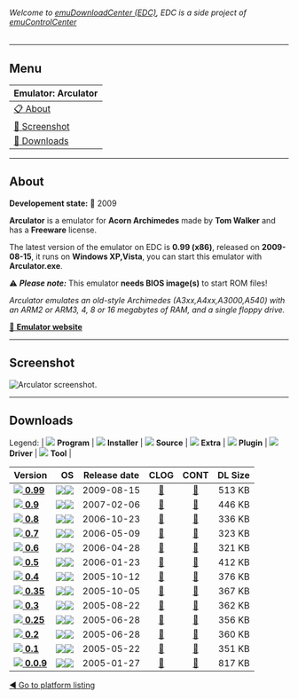 ###### Welcome to [emuDownloadCenter (EDC)](https://github.com/PhoenixInteractiveNL/emuDownloadCenter/wiki/), EDC is a side project of [emuControlCenter](https://github.com/PhoenixInteractiveNL/emuControlCenter/wiki/)
***
## Menu
| **Emulator: Arculator** |
|:---------|
| [:clipboard: About](#about) |
| [:sunrise: Screenshot](#screenshot) |
| [:floppy_disk: Downloads](#downloads) |
***
## About
**Developement state:** :red_circle: 2009

**Arculator** is a emulator for **Acorn Archimedes** made by **Tom Walker** and has a **Freeware** license.

The latest version of the emulator on EDC is **0.99 (x86)**, released on **2009-08-15**, it runs on **Windows XP,Vista**, you can start this emulator with **Arculator.exe**.

:warning: _**Please note:**_ This emulator **needs BIOS image(s)** to start ROM files!

_Arculator emulates an old-style Archimedes (A3xx,A4xx,A3000,A540) with an ARM2 or ARM3, 4, 8 or 16 megabytes of RAM, and a single floppy drive._

[:link: **Emulator website**](http://b-em.bbcmicro.com/arculator/)
***
## Screenshot
![](https://raw.githubusercontent.com/PhoenixInteractiveNL/emuDownloadCenter/master/hooks/arculator/emulator_screen_01.jpg "Arculator screenshot.")
***
## Downloads
Legend: | 
![](https://raw.githubusercontent.com/wiki/PhoenixInteractiveNL/emuDownloadCenter/images_misc/icon_program_24.png) **Program** | 
![](https://raw.githubusercontent.com/wiki/PhoenixInteractiveNL/emuDownloadCenter/images_misc/icon_installer_24.png) **Installer** | 
![](https://raw.githubusercontent.com/wiki/PhoenixInteractiveNL/emuDownloadCenter/images_misc/icon_source_code_24.png) **Source** | 
![](https://raw.githubusercontent.com/wiki/PhoenixInteractiveNL/emuDownloadCenter/images_misc/icon_extra_24.png) **Extra** | 
![](https://raw.githubusercontent.com/wiki/PhoenixInteractiveNL/emuDownloadCenter/images_misc/icon_plugin_24.png) **Plugin** | 
![](https://raw.githubusercontent.com/wiki/PhoenixInteractiveNL/emuDownloadCenter/images_misc/icon_driver_24.png) **Driver** | 
![](https://raw.githubusercontent.com/wiki/PhoenixInteractiveNL/emuDownloadCenter/images_misc/icon_tool_24.png) **Tool** | 
 
| Version | OS | Release date | CLOG | CONT | DL Size |
|:--------|---:|:------------:|:----:|:----:|--------:|
| [![](https://raw.githubusercontent.com/wiki/PhoenixInteractiveNL/emuDownloadCenter/images_misc/icon_program_24.png) **0.99**](https://github.com/PhoenixInteractiveNL/edc-repo0001/raw/master/arculator/0.99.7z) | ![](https://raw.githubusercontent.com/wiki/PhoenixInteractiveNL/emuDownloadCenter/images_misc/logo_windows_24.png)![](https://raw.githubusercontent.com/wiki/PhoenixInteractiveNL/emuDownloadCenter/images_misc/icon_32-bit_24.png) | 2009-08-15 | [:page_facing_up:](https://github.com/PhoenixInteractiveNL/edc-repo0001/blob/master/arculator/0.99_changelog.txt) | [:mag_right:](https://github.com/PhoenixInteractiveNL/edc-repo0001/blob/master/arculator/0.99_contents.txt) | 513 KB |
| [![](https://raw.githubusercontent.com/wiki/PhoenixInteractiveNL/emuDownloadCenter/images_misc/icon_program_24.png) **0.9**](https://github.com/PhoenixInteractiveNL/edc-repo0001/raw/master/arculator/0.9.7z) | ![](https://raw.githubusercontent.com/wiki/PhoenixInteractiveNL/emuDownloadCenter/images_misc/logo_windows_24.png)![](https://raw.githubusercontent.com/wiki/PhoenixInteractiveNL/emuDownloadCenter/images_misc/icon_32-bit_24.png) | 2007-02-06 | [:page_facing_up:](https://github.com/PhoenixInteractiveNL/edc-repo0001/blob/master/arculator/0.9_changelog.txt) | [:mag_right:](https://github.com/PhoenixInteractiveNL/edc-repo0001/blob/master/arculator/0.9_contents.txt) | 446 KB |
| [![](https://raw.githubusercontent.com/wiki/PhoenixInteractiveNL/emuDownloadCenter/images_misc/icon_program_24.png) **0.8**](https://github.com/PhoenixInteractiveNL/edc-repo0001/raw/master/arculator/0.8.7z) | ![](https://raw.githubusercontent.com/wiki/PhoenixInteractiveNL/emuDownloadCenter/images_misc/logo_windows_24.png)![](https://raw.githubusercontent.com/wiki/PhoenixInteractiveNL/emuDownloadCenter/images_misc/icon_32-bit_24.png) | 2006-10-23 | [:page_facing_up:](https://github.com/PhoenixInteractiveNL/edc-repo0001/blob/master/arculator/0.8_changelog.txt) | [:mag_right:](https://github.com/PhoenixInteractiveNL/edc-repo0001/blob/master/arculator/0.8_contents.txt) | 336 KB |
| [![](https://raw.githubusercontent.com/wiki/PhoenixInteractiveNL/emuDownloadCenter/images_misc/icon_program_24.png) **0.7**](https://github.com/PhoenixInteractiveNL/edc-repo0001/raw/master/arculator/0.7.7z) | ![](https://raw.githubusercontent.com/wiki/PhoenixInteractiveNL/emuDownloadCenter/images_misc/logo_windows_24.png)![](https://raw.githubusercontent.com/wiki/PhoenixInteractiveNL/emuDownloadCenter/images_misc/icon_32-bit_24.png) | 2006-05-09 | [:page_facing_up:](https://github.com/PhoenixInteractiveNL/edc-repo0001/blob/master/arculator/0.7_changelog.txt) | [:mag_right:](https://github.com/PhoenixInteractiveNL/edc-repo0001/blob/master/arculator/0.7_contents.txt) | 323 KB |
| [![](https://raw.githubusercontent.com/wiki/PhoenixInteractiveNL/emuDownloadCenter/images_misc/icon_program_24.png) **0.6**](https://github.com/PhoenixInteractiveNL/edc-repo0001/raw/master/arculator/0.6.7z) | ![](https://raw.githubusercontent.com/wiki/PhoenixInteractiveNL/emuDownloadCenter/images_misc/logo_windows_24.png)![](https://raw.githubusercontent.com/wiki/PhoenixInteractiveNL/emuDownloadCenter/images_misc/icon_32-bit_24.png) | 2006-04-28 | [:page_facing_up:](https://github.com/PhoenixInteractiveNL/edc-repo0001/blob/master/arculator/0.6_changelog.txt) | [:mag_right:](https://github.com/PhoenixInteractiveNL/edc-repo0001/blob/master/arculator/0.6_contents.txt) | 321 KB |
| [![](https://raw.githubusercontent.com/wiki/PhoenixInteractiveNL/emuDownloadCenter/images_misc/icon_program_24.png) **0.5**](https://github.com/PhoenixInteractiveNL/edc-repo0001/raw/master/arculator/0.5.7z) | ![](https://raw.githubusercontent.com/wiki/PhoenixInteractiveNL/emuDownloadCenter/images_misc/logo_windows_24.png)![](https://raw.githubusercontent.com/wiki/PhoenixInteractiveNL/emuDownloadCenter/images_misc/icon_32-bit_24.png) | 2006-01-23 | [:page_facing_up:](https://github.com/PhoenixInteractiveNL/edc-repo0001/blob/master/arculator/0.5_changelog.txt) | [:mag_right:](https://github.com/PhoenixInteractiveNL/edc-repo0001/blob/master/arculator/0.5_contents.txt) | 412 KB |
| [![](https://raw.githubusercontent.com/wiki/PhoenixInteractiveNL/emuDownloadCenter/images_misc/icon_program_24.png) **0.4**](https://github.com/PhoenixInteractiveNL/edc-repo0001/raw/master/arculator/0.4.7z) | ![](https://raw.githubusercontent.com/wiki/PhoenixInteractiveNL/emuDownloadCenter/images_misc/logo_windows_24.png)![](https://raw.githubusercontent.com/wiki/PhoenixInteractiveNL/emuDownloadCenter/images_misc/icon_32-bit_24.png) | 2005-10-12 | [:page_facing_up:](https://github.com/PhoenixInteractiveNL/edc-repo0001/blob/master/arculator/0.4_changelog.txt) | [:mag_right:](https://github.com/PhoenixInteractiveNL/edc-repo0001/blob/master/arculator/0.4_contents.txt) | 376 KB |
| [![](https://raw.githubusercontent.com/wiki/PhoenixInteractiveNL/emuDownloadCenter/images_misc/icon_program_24.png) **0.35**](https://github.com/PhoenixInteractiveNL/edc-repo0001/raw/master/arculator/0.35.7z) | ![](https://raw.githubusercontent.com/wiki/PhoenixInteractiveNL/emuDownloadCenter/images_misc/logo_windows_24.png)![](https://raw.githubusercontent.com/wiki/PhoenixInteractiveNL/emuDownloadCenter/images_misc/icon_32-bit_24.png) | 2005-10-05 | [:page_facing_up:](https://github.com/PhoenixInteractiveNL/edc-repo0001/blob/master/arculator/0.35_changelog.txt) | [:mag_right:](https://github.com/PhoenixInteractiveNL/edc-repo0001/blob/master/arculator/0.35_contents.txt) | 367 KB |
| [![](https://raw.githubusercontent.com/wiki/PhoenixInteractiveNL/emuDownloadCenter/images_misc/icon_program_24.png) **0.3**](https://github.com/PhoenixInteractiveNL/edc-repo0001/raw/master/arculator/0.3.7z) | ![](https://raw.githubusercontent.com/wiki/PhoenixInteractiveNL/emuDownloadCenter/images_misc/logo_windows_24.png)![](https://raw.githubusercontent.com/wiki/PhoenixInteractiveNL/emuDownloadCenter/images_misc/icon_32-bit_24.png) | 2005-08-22 | [:page_facing_up:](https://github.com/PhoenixInteractiveNL/edc-repo0001/blob/master/arculator/0.3_changelog.txt) | [:mag_right:](https://github.com/PhoenixInteractiveNL/edc-repo0001/blob/master/arculator/0.3_contents.txt) | 362 KB |
| [![](https://raw.githubusercontent.com/wiki/PhoenixInteractiveNL/emuDownloadCenter/images_misc/icon_program_24.png) **0.25**](https://github.com/PhoenixInteractiveNL/edc-repo0001/raw/master/arculator/0.25.7z) | ![](https://raw.githubusercontent.com/wiki/PhoenixInteractiveNL/emuDownloadCenter/images_misc/logo_windows_24.png)![](https://raw.githubusercontent.com/wiki/PhoenixInteractiveNL/emuDownloadCenter/images_misc/icon_32-bit_24.png) | 2005-06-28 | [:page_facing_up:](https://github.com/PhoenixInteractiveNL/edc-repo0001/blob/master/arculator/0.25_changelog.txt) | [:mag_right:](https://github.com/PhoenixInteractiveNL/edc-repo0001/blob/master/arculator/0.25_contents.txt) | 356 KB |
| [![](https://raw.githubusercontent.com/wiki/PhoenixInteractiveNL/emuDownloadCenter/images_misc/icon_program_24.png) **0.2**](https://github.com/PhoenixInteractiveNL/edc-repo0001/raw/master/arculator/0.2.7z) | ![](https://raw.githubusercontent.com/wiki/PhoenixInteractiveNL/emuDownloadCenter/images_misc/logo_windows_24.png)![](https://raw.githubusercontent.com/wiki/PhoenixInteractiveNL/emuDownloadCenter/images_misc/icon_32-bit_24.png) | 2005-06-28 | [:page_facing_up:](https://github.com/PhoenixInteractiveNL/edc-repo0001/blob/master/arculator/0.2_changelog.txt) | [:mag_right:](https://github.com/PhoenixInteractiveNL/edc-repo0001/blob/master/arculator/0.2_contents.txt) | 360 KB |
| [![](https://raw.githubusercontent.com/wiki/PhoenixInteractiveNL/emuDownloadCenter/images_misc/icon_program_24.png) **0.1**](https://github.com/PhoenixInteractiveNL/edc-repo0001/raw/master/arculator/0.1.7z) | ![](https://raw.githubusercontent.com/wiki/PhoenixInteractiveNL/emuDownloadCenter/images_misc/logo_windows_24.png)![](https://raw.githubusercontent.com/wiki/PhoenixInteractiveNL/emuDownloadCenter/images_misc/icon_32-bit_24.png) | 2005-05-22 | [:page_facing_up:](https://github.com/PhoenixInteractiveNL/edc-repo0001/blob/master/arculator/0.1_changelog.txt) | [:mag_right:](https://github.com/PhoenixInteractiveNL/edc-repo0001/blob/master/arculator/0.1_contents.txt) | 351 KB |
| [![](https://raw.githubusercontent.com/wiki/PhoenixInteractiveNL/emuDownloadCenter/images_misc/icon_program_24.png) **0.0.9**](https://github.com/PhoenixInteractiveNL/edc-repo0001/raw/master/arculator/0.0.9.7z) | ![](https://raw.githubusercontent.com/wiki/PhoenixInteractiveNL/emuDownloadCenter/images_misc/logo_windows_24.png)![](https://raw.githubusercontent.com/wiki/PhoenixInteractiveNL/emuDownloadCenter/images_misc/icon_32-bit_24.png) | 2005-01-27 | [:page_facing_up:](https://github.com/PhoenixInteractiveNL/edc-repo0001/blob/master/arculator/0.0.9_changelog.txt) | [:mag_right:](https://github.com/PhoenixInteractiveNL/edc-repo0001/blob/master/arculator/0.0.9_contents.txt) | 817 KB |

[:arrow_backward: Go to platform listing](https://github.com/PhoenixInteractiveNL/emuDownloadCenter/wiki/EDC-Platform-List)

